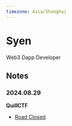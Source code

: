 ```yaml
---
timezone: Asia/Shanghai
---
```


# Syen

Web3 Dapp Developer

## Notes

<!-- Content_START -->

### 2024.08.29

**QuillCTF**

- [Road Closed](./Writeup/Syen/src/QuillCTF/RoadClosed/README.md)

<!-- Content_END -->
